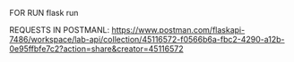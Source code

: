 FOR RUN flask run

REQUESTS IN POSTMANL:
https://www.postman.com/flaskapi-7486/workspace/lab-api/collection/45116572-f0566b6a-fbc2-4290-a12b-0e95ffbfe7c2?action=share&creator=45116572